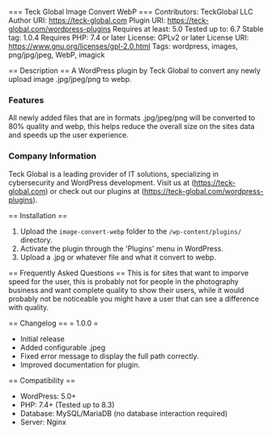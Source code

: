 === Teck Global Image Convert WebP ===
Contributors: TeckGlobal LLC
Author URI: https://teck-global.com
Plugin URI: https://teck-global.com/wordpress-plugins
Requires at least: 5.0
Tested up to: 6.7
Stable tag: 1.0.4
Requires PHP: 7.4 or later
License: GPLv2 or later
License URI: https://www.gnu.org/licenses/gpl-2.0.html
Tags: wordpress, images, png/jpg/jpeg, WebP, imagick

== Description ==
A WordPress plugin by Teck Global to convert any newly upload image .jpg/jpeg/png to webp.

### Features
All newly added files that are in formats .jpg/jpeg/png will be converted to 80% quality and webp, this helps reduce the overall size on the sites data and speeds up the user experience.

### Company Information
Teck Global is a leading provider of IT solutions, specializing in cybersecurity and WordPress development. Visit us at (https://teck-global.com) or check out our plugins at (https://teck-global.com/wordpress-plugins).

== Installation ==
1. Upload the `image-convert-webp` folder to the `/wp-content/plugins/` directory.
2. Activate the plugin through the 'Plugins' menu in WordPress.
3. Upload a .jpg or whatever file and what it convert to webp.

== Frequently Asked Questions ==
This is for sites that want to imporve speed for the user, this is probably not for people in the photography business and want complete quality to show their users, while it would probably not be noticeable you might have a user that can see a difference with quality.

== Changelog ==
= 1.0.0 =
* Initial release
* Added configurable .jpeg
* Fixed error message to display the full path correctly.
* Improved documentation for plugin.

== Compatibility ==
- WordPress: 5.0+
- PHP: 7.4+ (Tested up to 8.3)
- Database: MySQL/MariaDB (no database interaction required)
- Server: Nginx
